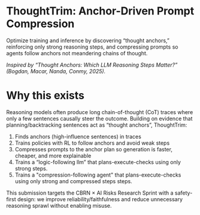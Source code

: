 # ThoughtTrim: Anchor-Driven Prompt Compression
Optimize training and inference by discovering “thought anchors,” reinforcing only strong reasoning steps, and compressing prompts so agents follow anchors not meandering chains of thought.

*Inspired by “Thought Anchors: Which LLM Reasoning Steps Matter?” (Bogdan, Macar, Nanda, Conmy, 2025).*

# Why this exists

Reasoning models often produce long chain-of-thought (CoT) traces where only a few sentences causally steer the outcome. Building on evidence that planning/backtracking sentences act as “thought anchors”, ThoughtTrim:

1. Finds anchors (high-influence sentences) in traces
2. Trains policies with RL to follow anchors and avoid weak steps
3. Compresses prompts to the anchor plan so generation is faster, cheaper, and more explainable
4. Trains a “logic-following llm” that plans-execute-checks using only strong steps.
5. Trains a "compression-following agent" that plans-execute-checks using only strong and compressed steps steps.

This submission targets the CBRN × AI Risks Research Sprint with a safety-first design: we improve reliability/faithfulness and reduce unnecessary reasoning sprawl without enabling misuse.
